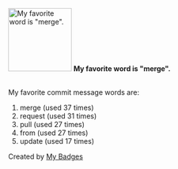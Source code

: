 <img src="https://github.com/my-badges/my-badges/blob/master/src/all-badges/favorite-word/favorite-word.png?raw=true" alt="My favorite word is &quot;merge&quot;." title="My favorite word is &quot;merge&quot;." width="128">
<strong>My favorite word is &quot;merge&quot;.</strong>
<br><br>

My favorite commit message words are:

1. merge (used 37 times)
2. request (used 31 times)
3. pull (used 27 times)
4. from (used 27 times)
5. update (used 17 times)


Created by <a href="https://github.com/my-badges/my-badges">My Badges</a>